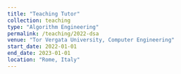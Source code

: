 ```yaml
---
title: "Teaching Tutor"
collection: teaching
type: "Algorithm Engineering"
permalink: /teaching/2022-dsa
venue: "Tor Vergata University, Computer Engineering"
start_date: 2022-01-01
end_date: 2023-01-01
location: "Rome, Italy"
---
```


